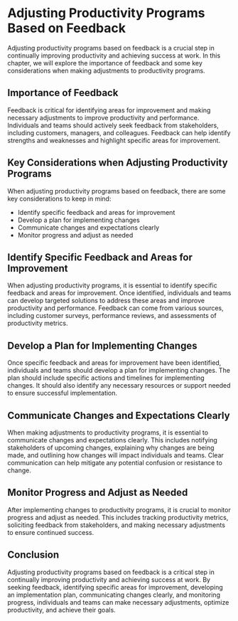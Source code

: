 # Adjusting Productivity Programs Based on Feedback

Adjusting productivity programs based on feedback is a crucial step in continually improving productivity and achieving success at work. In this chapter, we will explore the importance of feedback and some key considerations when making adjustments to productivity programs.

## Importance of Feedback

Feedback is critical for identifying areas for improvement and making necessary adjustments to improve productivity and performance. Individuals and teams should actively seek feedback from stakeholders, including customers, managers, and colleagues. Feedback can help identify strengths and weaknesses and highlight specific areas for improvement.

## Key Considerations when Adjusting Productivity Programs

When adjusting productivity programs based on feedback, there are some key considerations to keep in mind:

- Identify specific feedback and areas for improvement
- Develop a plan for implementing changes
- Communicate changes and expectations clearly
- Monitor progress and adjust as needed

## Identify Specific Feedback and Areas for Improvement

When adjusting productivity programs, it is essential to identify specific feedback and areas for improvement. Once identified, individuals and teams can develop targeted solutions to address these areas and improve productivity and performance. Feedback can come from various sources, including customer surveys, performance reviews, and assessments of productivity metrics.

## Develop a Plan for Implementing Changes

Once specific feedback and areas for improvement have been identified, individuals and teams should develop a plan for implementing changes. The plan should include specific actions and timelines for implementing changes. It should also identify any necessary resources or support needed to ensure successful implementation.

## Communicate Changes and Expectations Clearly

When making adjustments to productivity programs, it is essential to communicate changes and expectations clearly. This includes notifying stakeholders of upcoming changes, explaining why changes are being made, and outlining how changes will impact individuals and teams. Clear communication can help mitigate any potential confusion or resistance to change.

## Monitor Progress and Adjust as Needed

After implementing changes to productivity programs, it is crucial to monitor progress and adjust as needed. This includes tracking productivity metrics, soliciting feedback from stakeholders, and making necessary adjustments to ensure continued success.

## Conclusion

Adjusting productivity programs based on feedback is a critical step in continually improving productivity and achieving success at work. By seeking feedback, identifying specific areas for improvement, developing an implementation plan, communicating changes clearly, and monitoring progress, individuals and teams can make necessary adjustments, optimize productivity, and achieve their goals.
